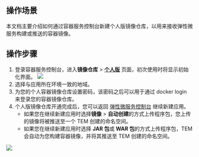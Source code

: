 
## 操作场景

本文档主要介绍如何通过容器服务控制台新建个人版镜像仓库，以用来接收弹性微服务构建或推送的容器镜像。



## 操作步骤

1. 登录容器服务控制台，进入**镜像仓库** > [**个人版**](https://console.cloud.tencent.com/tke2/registry/user/self?rid=1) 页面，初次使用时将显示初始化界面。
![](https://main.qcloudimg.com/raw/7172f2b0c18f65a30f1bcca0a932ad71.png)
2. 选择与应用所在环境一致的地域。
3. 为您的个人容器镜像仓库设置密码，该密码之后可以用于通过 docker login 来登录您的容器镜像仓库。
4. 个人版镜像仓库开通完成后，您可以返回 [弹性微服务控制台](https://console.cloud.tencent.com/tem) 继续新建应用。
	- 如果您在继续新建应用时选择**镜像** > **自动创建**的方式上传程序包，您上传的镜像将被推送至一个 TEM 创建的命名空间。
	- 如果您在继续新建应用时选择 **JAR 包**或 **WAR 包**的方式上传程序包，TEM 会自动为您构建容器镜像，并将其推送至 TEM 创建的命名空间。
	
![](https://main.qcloudimg.com/raw/ccefeacd7c9712053e600b93018a13d3.png)


